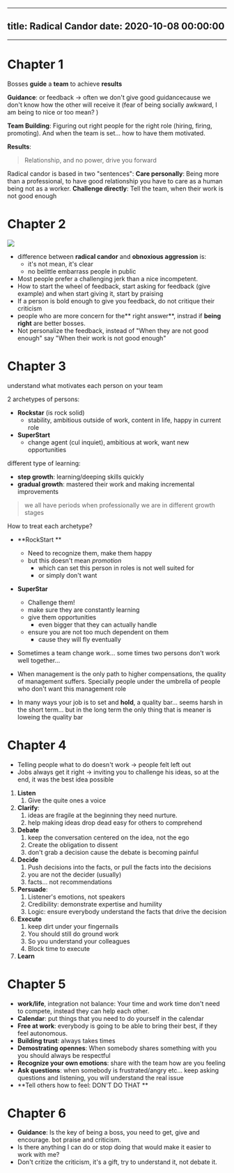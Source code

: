 
---
title: Radical Candor
date: 2020-10-08 00:00:00
---
---

# Chapter 1

Bosses **guide** a **team** to achieve **results**

**Guidance**: or feedback -> often we don't give good guidancecause we don't know how the other will receive it (fear of being socially awkward, I am being to nice or too mean? )

**Team Building**: Figuring out right people for the right role (hiring, firing, promoting). And when the team is set... how to have them motivated.

**Results**:

> Relationship, and no power, drive you forward


Radical candor is based in two "sentences":
**Care personally**: Being more than a professional, to have good relationship you have to care as a human being not as a worker.
**Challenge directly**: Tell the team, when their work is not good enough


# Chapter 2 
![](<../radical_candor.png>)

- difference between **radical candor** and **obnoxious aggression** is:
	-  it's not mean, it's clear
	-  no belittle embarrass people in public
- Most people prefer a challenging jerk than a nice incompetent.
- How to start the wheel of feedback, start asking for feedback (give example) and when start giving it, start  by praising
- If a person is bold enough to give you feedback, do not critique their criticism
- people who are more concern for the** right answer**, instrad if **being right** are better bosses.
- Not personalize the feedback, instead of  "When they are not good enough" say "When their work is not good enough"

# Chapter 3

understand what motivates each person on your team

2 archetypes of persons:
- **Rockstar** (is rock solid)
	- stability, ambitious outside of work, content in life, happy in current role
- **SuperStart**
	- change agent (cul inquiet), ambitious at work, want new opportunities

different type of learning:
- **step growth**: learning/deeping skills quickly
- **gradual growth**: mastered their work and making incremental improvements

> we all have periods when professionally we are in different growth stages

How to treat each archetype?
- **RockStart **
	- Need to recognize them, make them happy
	- but this doesn't mean *promotion*
		- which can set this person in roles is not well suited for
		- or simply don't want
- **SuperStar**
	- Challenge them!
	- make sure they are constantly learning
	- give them opportunities
		- even bigger that they can actually handle
	- ensure you are not too much dependent on them
		- cause they will fly eventually

- Sometimes a team change work... some times two persons don't work well together...
- When management is the only path to higher compensations, the quality of management suffers. Specially people under the umbrella of people who don't want this management role
- In many ways your job is to set and **hold**, a quality bar... seems harsh in the short term... but in the long term the only thing that is meaner is loweing the quality bar

# Chapter 4 
- Telling people what to do doesn't work -> people felt left out
- Jobs always get it right -> inviting you to challenge his ideas, so at the end, it was the best idea possible


1. **Listen**
	1.  Give the quite ones a voice
2. **Clarify**:
	1.  ideas are fragile at the beginning they need nurture.
	2. help making ideas drop dead easy for others to comprehend
3. **Debate**
	1. keep the conversation centered on the idea, not the ego
	2. Create the obligation to dissent
	3. don't grab a decision cause the debate is becoming painful
4. **Decide**
	1. Push decisions into the facts, or pull the facts into the decisions
	2. you are not the decider (usually)
	3. facts... not recommendations
5. **Persuade**:
	1. Listener's emotions, not speakers
	2. Credibility: demonstrate expertise and humility
	3. Logic: ensure everybody understand the facts that drive the decision
6. **Execute**
	1. keep dirt under your fingernails
	2. You should still do ground work
	3. So you understand your colleagues
	4. Block time to execute
7. **Learn**

# Chapter 5

- **work/life**, integration not balance: Your time and work time don't need to compete, instead they can help each other.
- **Calendar**: put things that you need to do yourself in the calendar
- **Free at work**: everybody is going to be able to bring their best, if they feel autonomous.
- **Building trust**: always takes times
- **Demostrating opennes**: When somebody shares something with you you should always be respectful
- **Recognize your own emotions**: share with the team how are you feeling
- **Ask questions**: when somebody is frustrated/angry etc... keep asking questions and listening, you will understand the real issue
- **Tell others how to feel: DON'T DO THAT **

# Chapter 6 

- **Guidance**: Is the key of being a boss, you need to get, give and encourage. bot praise and criticism.
- Is there anything I can do or stop doing that would make it easier to work with me?
- Don't critize the criticism, it's a gift, try to understand it, not debate it.
